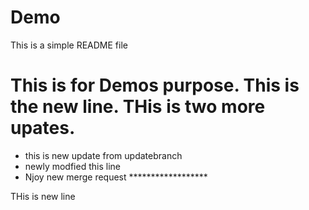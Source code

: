 # Demo

This is a simple README file

# This is for Demos purpose. This is the new line. THis is two more upates.


* this is new update from updatebranch
* newly modfied this line 
* Njoy new merge request   ******************

THis is new line
